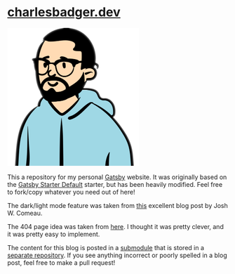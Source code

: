 # [charlesbadger.dev](charlesbadger.dev)

![cartoon image of Charles Badger](images/me-small.png)

This a repository for my personal [Gatsby](www.gatsbyjs.org) website. It was originally based on the [Gatsby Starter Default](https://github.com/gatsbyjs/gatsby-starter-default) starter, but has been heavily modified. Feel free to fork/copy whatever you need out of here!

The dark/light mode feature was taken from [this](https://joshwcomeau.com/gatsby/dark-mode/) excellent blog post by Josh W. Comeau.

The 404 page idea was taken from [here](https://sld.codes/articles/Rethinking-404-Pages). I thought it was pretty clever, and it was pretty easy to implement.

The content for this blog is posted in a [submodule](https://github.blog/2016-02-01-working-with-submodules/) that is stored in a [separate repository](https://github.com/cbadger85/charles-badger-blog-content). If you see anything incorrect or poorly spelled in a blog post, feel free to make a pull request!
